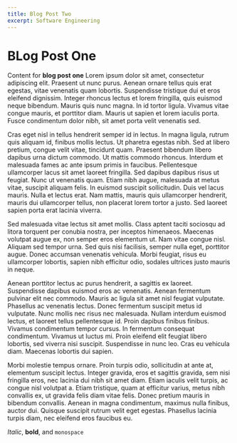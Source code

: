 ```yaml
---
title: Blog Post Two
excerpt: Software Engineering
---
```


# BLog Post One

Content for **blog post one** Lorem ipsum dolor sit amet, consectetur adipiscing elit. Praesent ut nunc purus. Aenean ornare tellus quis erat egestas, vitae venenatis quam lobortis. Suspendisse tristique dui et eros eleifend dignissim. Integer rhoncus lectus et lorem fringilla, quis euismod neque bibendum. Mauris quis nunc magna. In id tortor ligula. Vivamus vitae congue mauris, et porttitor diam. Mauris ut sapien et lorem iaculis porta. Fusce condimentum dolor nibh, sit amet porta velit venenatis sed.

Cras eget nisl in tellus hendrerit semper id in lectus. In magna ligula, rutrum quis aliquam id, finibus mollis lectus. Ut pharetra egestas nibh. Sed at libero pretium, congue velit vitae, tincidunt quam. Praesent bibendum libero dapibus urna dictum commodo. Ut mattis commodo rhoncus. Interdum et malesuada fames ac ante ipsum primis in faucibus. Pellentesque ullamcorper lacus sit amet laoreet fringilla. Sed dapibus dapibus risus ut feugiat. Nunc ut venenatis quam. Etiam nibh augue, malesuada at metus vitae, suscipit aliquam felis. In euismod suscipit sollicitudin. Duis vel lacus mauris. Nulla et lectus erat. Nam mattis, mauris quis ullamcorper hendrerit, mauris dui ullamcorper tellus, non placerat lorem tortor a justo. Sed laoreet sapien porta erat lacinia viverra.

Sed malesuada vitae lectus sit amet mollis. Class aptent taciti sociosqu ad litora torquent per conubia nostra, per inceptos himenaeos. Maecenas volutpat augue ex, non semper eros elementum ut. Nam vitae congue nisl. Aliquam sed tempor urna. Sed quis nisi facilisis, semper nulla eget, porttitor augue. Donec accumsan venenatis vehicula. Morbi feugiat, risus eu ullamcorper lobortis, sapien nibh efficitur odio, sodales ultrices justo mauris in neque.

Aenean porttitor lectus ac purus hendrerit, a sagittis ex laoreet. Suspendisse dapibus euismod eros ac venenatis. Aenean fermentum pulvinar elit nec commodo. Mauris ac ligula sit amet nisl feugiat vulputate. Phasellus ac venenatis lectus. Donec fermentum suscipit metus id vulputate. Nunc mollis nec risus nec malesuada. Nullam interdum euismod lectus, et laoreet tellus pellentesque id. Proin dapibus finibus finibus. Vivamus condimentum tempor cursus. In fermentum consequat condimentum. Vivamus ut luctus mi. Proin eleifend elit feugiat libero lobortis, sed viverra nisi suscipit. Suspendisse in nunc leo. Cras eu vehicula diam. Maecenas lobortis dui sapien.

Morbi molestie tempus ornare. Proin turpis odio, sollicitudin at ante at, elementum suscipit lectus. Integer gravida, eros et sagittis gravida, sem nisi fringilla eros, nec lacinia dui nibh sit amet diam. Etiam iaculis velit turpis, ac congue nisl volutpat a. Etiam tristique, quam at efficitur varius, metus nibh convallis ex, ut gravida felis diam vitae felis. Donec pretium mauris in bibendum convallis. Aenean in magna condimentum, maximus nulla finibus, auctor dui. Quisque suscipit rutrum velit eget egestas. Phasellus lacinia turpis diam, nec eleifend eros faucibus eu. 

*Italic*, **bold**, and `monospace`